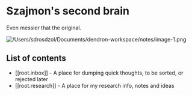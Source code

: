 # Szajmon's second brain

Even messier that the original.

![/Users/sdrosdzol/Documents/dendron-workspace/notes/image-1.png](file:///Users/sdrosdzol/Documents/dendron-workspace/notes/image-1.png)

## List of contents

- [[root.inbox]] - A place for dumping quick thoughts, to be sorted, or rejected later
- [[root.research]] - A place for my research info, notes and ideas

